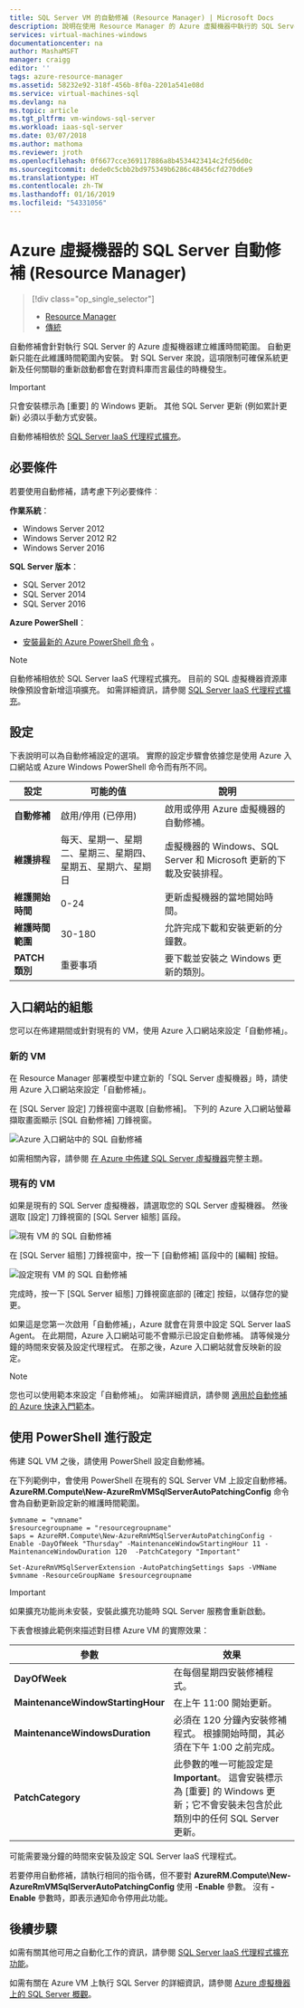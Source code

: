 ```yaml
---
title: SQL Server VM 的自動修補 (Resource Manager) | Microsoft Docs
description: 說明在使用 Resource Manager 的 Azure 虛擬機器中執行的 SQL Server 自動修補功能。
services: virtual-machines-windows
documentationcenter: na
author: MashaMSFT
manager: craigg
editor: ''
tags: azure-resource-manager
ms.assetid: 58232e92-318f-456b-8f0a-2201a541e08d
ms.service: virtual-machines-sql
ms.devlang: na
ms.topic: article
ms.tgt_pltfrm: vm-windows-sql-server
ms.workload: iaas-sql-server
ms.date: 03/07/2018
ms.author: mathoma
ms.reviewer: jroth
ms.openlocfilehash: 0f6677cce369117886a8b4534423414c2fd56d0c
ms.sourcegitcommit: dede0c5cbb2bd975349b6286c48456cfd270d6e9
ms.translationtype: HT
ms.contentlocale: zh-TW
ms.lasthandoff: 01/16/2019
ms.locfileid: "54331056"
---
```

# <a name="automated-patching-for-sql-server-in-azure-virtual-machines-resource-manager"></a>Azure 虛擬機器的 SQL Server 自動修補 (Resource Manager)
> [!div class="op_single_selector"]
> * [Resource Manager](virtual-machines-windows-sql-automated-patching.md)
> * [傳統](../sqlclassic/virtual-machines-windows-classic-sql-automated-patching.md)

自動修補會針對執行 SQL Server 的 Azure 虛擬機器建立維護時間範圍。 自動更新只能在此維護時間範圍內安裝。 對 SQL Server 來說，這項限制可確保系統更新及任何關聯的重新啟動都會在對資料庫而言最佳的時機發生。 

> [!IMPORTANT]
> 只會安裝標示為 [重要] 的 Windows 更新。 其他 SQL Server 更新 (例如累計更新) 必須以手動方式安裝。 

自動修補相依於 [SQL Server IaaS 代理程式擴充](virtual-machines-windows-sql-server-agent-extension.md)。

## <a name="prerequisites"></a>必要條件
若要使用自動修補，請考慮下列必要條件︰

**作業系統**：

* Windows Server 2012
* Windows Server 2012 R2
* Windows Server 2016

**SQL Server 版本**：

* SQL Server 2012
* SQL Server 2014
* SQL Server 2016

**Azure PowerShell**：

* [安裝最新的 Azure PowerShell 命令](/powershell/azure/overview) 。

> [!NOTE]
> 自動修補相依於 SQL Server IaaS 代理程式擴充。 目前的 SQL 虛擬機器資源庫映像預設會新增這項擴充。 如需詳細資訊，請參閱 [SQL Server IaaS 代理程式擴充](virtual-machines-windows-sql-server-agent-extension.md)。
> 
> 

## <a name="settings"></a>設定
下表說明可以為自動修補設定的選項。 實際的設定步驟會依據您是使用 Azure 入口網站或 Azure Windows PowerShell 命令而有所不同。

| 設定 | 可能的值 | 說明 |
| --- | --- | --- |
| **自動修補** |啟用/停用 (已停用) |啟用或停用 Azure 虛擬機器的自動修補。 |
| **維護排程** |每天、星期一、星期二、星期三、星期四、星期五、星期六、星期日 |虛擬機器的 Windows、SQL Server 和 Microsoft 更新的下載及安裝排程。 |
| **維護開始時間** |0-24 |更新虛擬機器的當地開始時間。 |
| **維護時間範圍** |30-180 |允許完成下載和安裝更新的分鐘數。 |
| **PATCH 類別** |重要事項 | 要下載並安裝之 Windows 更新的類別。|

## <a name="configuration-in-the-portal"></a>入口網站的組態
您可以在佈建期間或針對現有的 VM，使用 Azure 入口網站來設定「自動修補」。

### <a name="new-vms"></a>新的 VM
在 Resource Manager 部署模型中建立新的「SQL Server 虛擬機器」時，請使用 Azure 入口網站來設定「自動修補」。

在 [SQL Server 設定] 刀鋒視窗中選取 [自動修補]。 下列的 Azure 入口網站螢幕擷取畫面顯示 [SQL 自動修補]  刀鋒視窗。

![Azure 入口網站中的 SQL 自動修補](./media/virtual-machines-windows-sql-automated-patching/azure-sql-arm-patching.png)

如需相關內容，請參閱 [在 Azure 中佈建 SQL Server 虛擬機器](virtual-machines-windows-portal-sql-server-provision.md)完整主題。

### <a name="existing-vms"></a>現有的 VM
如果是現有的 SQL Server 虛擬機器，請選取您的 SQL Server 虛擬機器。 然後選取 [設定] 刀鋒視窗的 [SQL Server 組態] 區段。

![現有 VM 的 SQL 自動修補](./media/virtual-machines-windows-sql-automated-patching/azure-sql-rm-patching-existing-vms.png)

在 [SQL Server 組態] 刀鋒視窗中，按一下 [自動修補] 區段中的 [編輯] 按鈕。

![設定現有 VM 的 SQL 自動修補](./media/virtual-machines-windows-sql-automated-patching/azure-sql-rm-patching-configuration.png)

完成時，按一下 [SQL Server 組態] 刀鋒視窗底部的 [確定] 按鈕，以儲存您的變更。

如果這是您第一次啟用「自動修補」，Azure 就會在背景中設定 SQL Server IaaS Agent。 在此期間，Azure 入口網站可能不會顯示已設定自動修補。 請等候幾分鐘的時間來安裝及設定代理程式。 在那之後，Azure 入口網站就會反映新的設定。

> [!NOTE]
> 您也可以使用範本來設定「自動修補」。 如需詳細資訊，請參閱 [適用於自動修補的 Azure 快速入門範本](https://github.com/Azure/azure-quickstart-templates/tree/master/101-vm-sql-existing-autopatching-update)。
> 
> 

## <a name="configuration-with-powershell"></a>使用 PowerShell 進行設定
佈建 SQL VM 之後，請使用 PowerShell 設定自動修補。

在下列範例中，會使用 PowerShell 在現有的 SQL Server VM 上設定自動修補。 **AzureRM.Compute\New-AzureRmVMSqlServerAutoPatchingConfig** 命令會為自動更新設定新的維護時間範圍。

    $vmname = "vmname"
    $resourcegroupname = "resourcegroupname"
    $aps = AzureRM.Compute\New-AzureRmVMSqlServerAutoPatchingConfig -Enable -DayOfWeek "Thursday" -MaintenanceWindowStartingHour 11 -MaintenanceWindowDuration 120  -PatchCategory "Important"

    Set-AzureRmVMSqlServerExtension -AutoPatchingSettings $aps -VMName $vmname -ResourceGroupName $resourcegroupname

> [!IMPORTANT]
> 如果擴充功能尚未安裝，安裝此擴充功能時 SQL Server 服務會重新啟動。

下表會根據此範例來描述對目標 Azure VM 的實際效果：

| 參數 | 效果 |
| --- | --- |
| **DayOfWeek** |在每個星期四安裝修補程式。 |
| **MaintenanceWindowStartingHour** |在上午 11:00 開始更新。 |
| **MaintenanceWindowsDuration** |必須在 120 分鐘內安裝修補程式。 根據開始時間，其必須在下午 1:00 之前完成。 |
| **PatchCategory** |此參數的唯一可能設定是 **Important**。 這會安裝標示為 [重要] 的 Windows 更新；它不會安裝未包含於此類別中的任何 SQL Server 更新。 |

可能需要幾分鐘的時間來安裝及設定 SQL Server IaaS 代理程式。

若要停用自動修補，請執行相同的指令碼，但不要對 **AzureRM.Compute\New-AzureRmVMSqlServerAutoPatchingConfig** 使用 **-Enable** 參數。 沒有 **-Enable** 參數時，即表示通知命令停用此功能。

## <a name="next-steps"></a>後續步驟
如需有關其他可用之自動化工作的資訊，請參閱 [SQL Server IaaS 代理程式擴充功能](virtual-machines-windows-sql-server-agent-extension.md)。

如需有關在 Azure VM 上執行 SQL Server 的詳細資訊，請參閱 [Azure 虛擬機器上的 SQL Server 概觀](virtual-machines-windows-sql-server-iaas-overview.md)。

